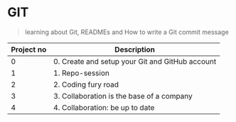 # GIT

> learning about Git, READMEs and How to write a Git commit message

| Project no | Description                                          |
| ---------- | ---------------------------------------------------- |
| 0          | 0. Create and setup your Git and GitHub account                          |
| 1          | 1. Repo-session             |
| 2          | 2. Coding fury road                      |
| 3          | 3. Collaboration is the base of a company        |
| 4          | 4. Collaboration: be up to date |


